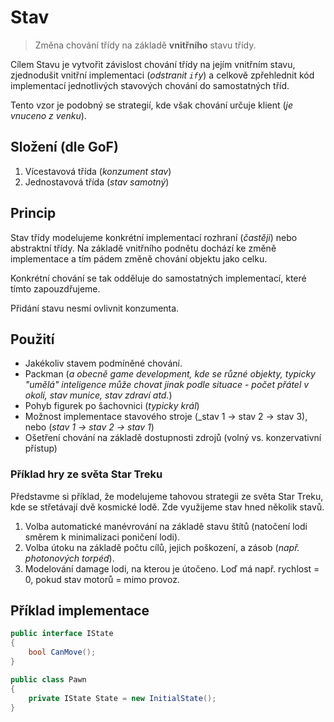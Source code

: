 # Stav

> Změna chování třídy na základě **vnitřního** stavu třídy.

Cílem Stavu je vytvořit závislost chování třídy na jejím vnitřním stavu, zjednodušit vnitřní implementaci (_odstranit `if`y_) a celkově zpřehlednit kód implementací jednotlivých stavových chování do samostatných tříd.

Tento vzor je podobný se strategií, kde však chování určuje klient (_je vnuceno z venku_).

## Složení (dle GoF)

1. Vícestavová třída (_konzument stav_)
2. Jednostavová třída (_stav samotný_)

## Princip

Stav třídy modelujeme konkrétní implementací rozhraní (_častěji_) nebo abstraktní třídy. Na základě vnitřního podnětu dochází ke změně implementace a tím pádem změně chování objektu jako celku.

Konkrétní chování se tak odděluje do samostatných implementací, které tímto zapouzdřujeme.

Přidání stavu nesmí ovlivnit konzumenta.

## Použití

* Jakékoliv stavem podmíněné chování.
* Packman (_a obecně game development, kde se různé objekty, typicky "umělá" inteligence může chovat jinak podle situace - počet přátel v okolí, stav munice, stav zdraví atd._)
* Pohyb figurek po šachovnici (_typicky král_)
* Možnost implementace stavového stroje (_stav 1 -> stav 2 -> stav 3), nebo (_stav 1 -> stav 2 -> stav 1_)
* Ošetření chování na základě dostupnosti zdrojů (volný vs. konzervativní přístup)

### Příklad hry ze světa Star Treku

Představme si příklad, že modelujeme tahovou strategii ze světa Star Treku, kde se střetávají dvě kosmické lodě. Zde využijeme stav hned několik stavů.

1. Volba automatické manévrování na základě stavu štítů (natočení lodi směrem k minimalizaci poničení lodi).
2. Volba útoku na základě počtu cílů, jejich poškození, a zásob (_např. photonových torpéd_).
3. Modelování damage lodi, na kterou je útočeno. Loď má např. rychlost = 0, pokud stav motorů = mimo provoz.

## Příklad implementace

```csharp
public interface IState
{
    bool CanMove();
}

public class Pawn
{
    private IState State = new InitialState();
}
```
